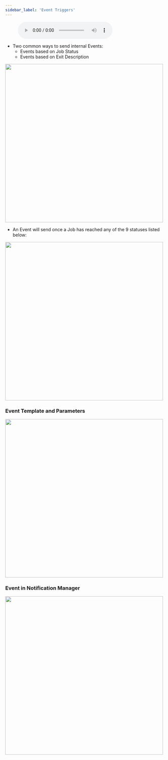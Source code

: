 ```yaml
---
sidebar_label: 'Event Triggers'
---
```


<figure>
    <audio
        controls
        src="audiobasic/EventTriggers.mp3">
            Your browser does not support the
            <code>audio</code> element.
    </audio>
</figure>

* Two common ways to send internal Events:
    * Events based on Job Status
    * Events based on Exit Description

<a href="imgbasic/350.png" target="_blank"><img src="imgbasic/350.png" width="500"></img></a>


* An Event will send once a Job has reached any of the 9 statuses listed below:  

<a href="imgbasic/351.png" target="_blank"><img src="imgbasic/351.png" width="500"></img></a>

### Event Template and Parameters


<a href="imgbasic/352.png" target="_blank"><img src="imgbasic/352.png" width="500"></img></a>

### Event in Notification Manager

<a href="imgbasic/353.png" target="_blank"><img src="imgbasic/353.png" width="500"></img></a>
